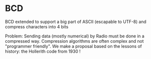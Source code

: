 # BCD
BCD extended to support a big part of ASCII (escapable to UTF-8) and compress characters into 4 bits

Problem: Sending data (mostly numerical) by Radio must be done in a compressed way. Compression algorithms are often complex and not "programmer friendly". We make a proposal based on the lessons of history: the Hollerith code from 1930 !

